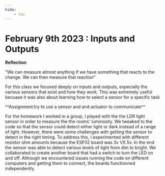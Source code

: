 ```yaml
---
hide:
    - toc
---
```


# February 9th 2023 : Inputs and Outputs 


**Reflection**

"We can measure almost anything if we have something that reacts to the change. We can then measure that reaction"

For this class we focused deeply on inputs and outputs, especially the various sensors that exist and how they work. This was extremely useful becuase it was also about learning how to select a sensor for a specific task


^^Assignment:try to use a sensor and and actuator to communicate^^


For the homework I worked in a group, I played with the the LDR light sensor in order to measure the the rooms' luminosity.  We tweaked to the code  so that the sensor could detect either light or dark instead of a range of light. However, there were some challenges with getting the sensor to detect in the right timing. To address this, I experimented with different resistor ohm amounts because the ESP32 board was 3v VS 5v. In the end the sensor was able to detect various levels of light from dim to bright. We collaborated to create another board that had a switch to turn the LED on and off. Although we encountered issues running the code on different computers and getting them to connect, the boards functionned independently.


